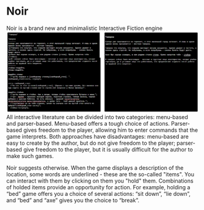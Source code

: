 # Noir
Noir is a brand new and minimalistic Interactive Fiction engine
<img width=1000 src=https://github.com/ostov-larion/noir/blob/master/screenshot.png />
All interactive literature can be divided into two categories: menu-based and parser-based.
Menu-based offers a tough choice of actions.
Parser-based gives freedom to the player, allowing him to enter commands that the game interprets.
Both approaches have disadvantages: menu-based are easy to create by the author, but do not give freedom to the player; parser-based give freedom to the player, but it is usually difficult for the author to make such games.

Noir suggests otherwise.
When the game displays a description of the location, some words are underlined - these are the so-called "items". You can interact with them by clicking on them you "hold" them. Combinations of holded items provide an opportunity for action. For example, holding a “bed” game offers you a choice of several actions: “sit down”, “lie down”, and “bed” and “axe” gives you the choice to “break”.

